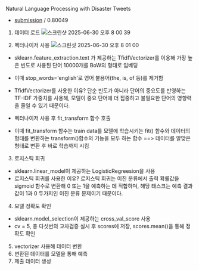
 
 Natural Language Processing with Disaster Tweets 
- [submission](https://www.kaggle.com/code/onurmarkxxx/notebook034bbf97c8?scriptVersionId=247953933) / 0.80049

1. 데이터 로드
![스크린샷 2025-06-30 오후 8 00 39](https://github.com/user-attachments/assets/f94149fa-efb8-4a90-af2e-3454c05b91b3)

2. 벡터나이저 사용
![스크린샷 2025-06-30 오후 8 01 00](https://github.com/user-attachments/assets/7966e9b8-e027-4e1e-99fb-791bdf2ed447)
- sklearn.feature_extraction.text 가 제공하는 TfidfVectorizer를 이용해 가장 높은 빈도로 사용된 단어 10000개를 BoW의 형태로 임베딩
- 이때 stop_words='english'로 영어 불용어(the, is, of 등)를 제거함
- TfidfVectorizer를 사용한 이유? 단순 빈도가 아니라 단어의 중요도를 반영하는 TF-IDF 가중치를 사용해, 모델이 중요 단어에 더 집중하고 불필요한 단어의 영향력을 줄일 수 있기 때문이다.

  
- 벡터나이저 사용 후 fit_transform 함수 호출
- 이때 fit_transform 함수는 train data를 모델에 학습시키는 fit() 함수와 데이터의 형태를 변환하는 transform()함수의 기능을 모두 하는 함수 ==> 데이터를 알맞은 형태로 변환 후 바로 학습까지 시킴

3. 로지스틱 회귀
 
- sklearn.linear_model이 제공하는 LogisticRegreesion을 사용
- 로지스틱 회귀를 사용한 이유? 로지스틱 회귀는 이진 분류에서 출력 확률값을 sigmoid 함수로 변환해 0 또는 1을 예측하는 데 적합하며, 해당 태스크는 예측 결과 값이 1과 0 두가지인 이진 분류 문제이기 때문이다.

4. 모델 정확도 확인
- sklearn.model_selection이 제공하는 cross_val_score 사용
- cv = 5, 총 다섯번의 교차검증 실시 후 scores에 저장, scores.mean()을 통해 정확도 확인

5. vectorizer 사용해 데이터 변환
6. 변환된 데이터를 모델을 통해 예측
7. 제출 데이터 생성

